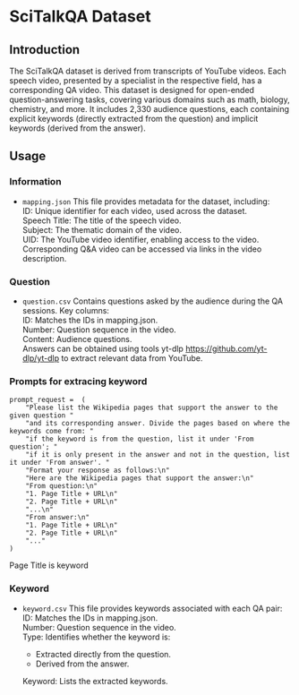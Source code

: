 # SciTalkQA Dataset
## Introduction

The SciTalkQA dataset is derived from transcripts of YouTube videos. Each speech video, presented by a specialist in the respective field, has a corresponding QA video. This dataset is designed for open-ended question-answering tasks, covering various domains such as math, biology, chemistry, and more. It includes 2,330 audience questions, each containing explicit keywords (directly extracted from the question) and implicit keywords (derived from the answer).


## Usage
### Information
- `mapping.json` This file provides metadata for the dataset, including:  
ID: Unique identifier for each video, used across the dataset.  
Speech Title: The title of the speech video.  
Subject: The thematic domain of the video.  
UID: The YouTube video identifier, enabling access to the video.   
Corresponding Q&A video can be accessed via links in the video description.
### Question
- `question.csv`
Contains questions asked by the audience during the QA sessions. Key columns:   
ID: Matches the IDs in mapping.json.  
Number: Question sequence in the video.  
Content: Audience questions.  
Answers can be obtained using tools yt-dlp https://github.com/yt-dlp/yt-dlp to extract relevant data from YouTube.
### Prompts for extracing keyword
    prompt_request =  (
        "Please list the Wikipedia pages that support the answer to the given question "
        "and its corresponding answer. Divide the pages based on where the keywords come from: "
        "if the keyword is from the question, list it under 'From question'; "
        "if it is only present in the answer and not in the question, list it under 'From answer'. "
        "Format your response as follows:\n"
        "Here are the Wikipedia pages that support the answer:\n"
        "From question:\n"
        "1. Page Title + URL\n"
        "2. Page Title + URL\n"
        "...\n"
        "From answer:\n"
        "1. Page Title + URL\n"
        "2. Page Title + URL\n"
        "..."
    )
  Page Title is keyword
### Keyword
- `keyword.csv` This file provides keywords associated with each QA pair:  
  ID: Matches the IDs in mapping.json.  
  Number: Question sequence in the video.  
  Type: Identifies whether the keyword is:  
  - Extracted directly from the question.  
  - Derived from the answer.  

  Keyword: Lists the extracted keywords.  
